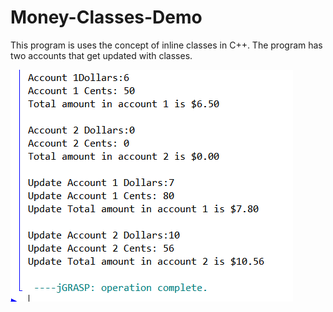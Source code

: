 # Money-Classes-Demo
This program is uses the concept of inline classes in C++. The program has two accounts that get updated with classes.

![alt-text](Money%20Class.PNG)
